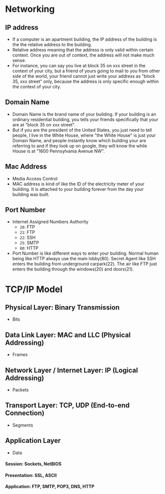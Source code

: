 # Networking

## IP address

- If a computer is an apartment building, the IP address of the building is the the relative address to the building.   
- Relative address meaning that the address is only valid within certain context. Once you are out of context, the address will not make much sense.
- For instance, you can say you live at block 35 on xxx street in the context of your city, but a friend of yours going to mail to you from other side of the world, your friend cannot just write your address as "block 35, xxx street" only, because the address is only specific enough within the context of your city.

## Domain Name

- Domain Name is the brand name of your building. If your building is an ordinary residential building, you tells your friends specifically that your are at "block 35 on xxx street".
- But if you are the president of the United States, you just need to tell people, I live in the White House, where "the White House" is just your Domain Name, and people instantly know which building your are referring to and if they look up on google, they will know the while House is at "1600 Pennsylvania Avenue NW".

## Mac Address

- Media Access Control
- MAC address is kind of like the ID of the electricity meter of your building. It is attached to your building forever from the day your building was built.

## Port Number

- Internet Assigned Numbers Authority
    - `20`: FTP
    - `21`: FTP
    - `22`: SSH
    - `25`: SMTP
    - `80`: HTTP
- Port Number is like different ways to enter your building. Normal human being like HTTP always use the main lobby(80). Secret Agent like SSH enters the building from underground carpark(22). The air like FTP just enters the building through the windows(20) and doors(21).


# TCP/IP Model



## Physical Layer: Binary Transmission

- Bits

## Data Link Layer: MAC and LLC (Physical Addressing)

- Frames

## Network Layer / Internet Layer: IP (Logical Addressing)

- Packets

## Transport Layer: TCP, UDP (End-to-end Connection)

- Segments

## Application Layer

- Data

#### Session: Sockets, NetBIOS
#### Presentation: SSL, ASCII
#### Application: FTP, SMTP, POP3, DNS, HTTP
